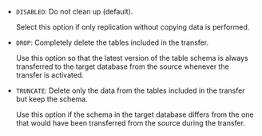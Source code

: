 * `DISABLED`: Do not clean up (default).

   Select this option if only replication without copying data is performed.

* `DROP`: Completely delete the tables included in the transfer.

   Use this option so that the latest version of the table schema is always transferred to the target database from the source whenever the transfer is activated.

* `TRUNCATE`: Delete only the data from the tables included in the transfer but keep the schema.

   Use this option if the schema in the target database differs from the one that would have been transferred from the source during the transfer.
